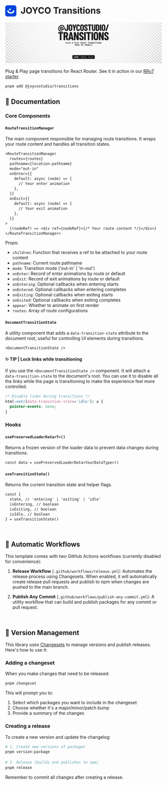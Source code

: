 # <img src="./static/JOYCO.png" alt="JOYCO Logo" height="36" width="36" align="top" />&nbsp;&nbsp;JOYCO Transitions

![banner.png](./static/banner.png)

Plug & Play page transitions for React Router. See it in action in our [RRv7 starter](https://rrv7.joyco.studio).

```bash
pnpm add @joycostudio/transitions
```

## 📖 Documentation

### Core Components

#### `RouteTransitionManager`

The main component responsible for managing route transitions. It wraps your route content and handles all transition states.

```tsx
<RouteTransitionManager
  routes={routes}
  pathname={location.pathname}
  mode="out-in"
  onEnter={{
    default: async (node) => {
      // Your enter animation
    },
  }}
  onExit={{
    default: async (node) => {
      // Your exit animation
    },
  }}
>
  {(nodeRef) => <div ref={nodeRef}>{/* Your route content */}</div>}
</RouteTransitionManager>
```

Props:

- `children`: Function that receives a ref to be attached to your route content
- `pathname`: Current route pathname
- `mode`: Transition mode ('out-in' | 'in-out')
- `onEnter`: Record of enter animations by route or default
- `onExit`: Record of exit animations by route or default
- `onEntering`: Optional callbacks when entering starts
- `onEntered`: Optional callbacks when entering completes
- `onExiting`: Optional callbacks when exiting starts
- `onExited`: Optional callbacks when exiting completes
- `appear`: Whether to animate on first render
- `routes`: Array of route configurations

#### `DocumentTransitionState`

A utility component that adds a `data-transition-state` attribute to the document root, useful for controlling UI elements during transitions.

```tsx
<DocumentTransitionState />
```

#### ✨ TIP | Lock links while transitioning
If you use the `<DocumentTransitionState />` component. It will attach a `data-transition-state` to the document's root. You can use it to disable all the links while the page is transitioning to make the experience feel more controlled.

```css
/* Disable links during transitions */
html:not([data-transition-state='idle']) a {
  pointer-events: none;
}
```

### Hooks

#### `usePreservedLoaderData<T>()`

Returns a frozen version of the loader data to prevent data changes during transitions.

```tsx
const data = usePreservedLoaderData<YourDataType>()
```

#### `useTransitionState()`

Returns the current transition state and helper flags.

```tsx
const {
  state, // 'entering' | 'exiting' | 'idle'
  isEntering, // boolean
  isExiting, // boolean
  isIdle, // boolean
} = useTransitionState()
```

<br/>

## 🤖 Automatic Workflows

This template comes with two GitHub Actions workflows (currently disabled for convenience):

1. **Release Workflow** (`.github/workflows/release.yml`): Automates the release process using Changesets. When enabled, it will automatically create release pull requests and publish to npm when changes are pushed to the main branch.

2. **Publish Any Commit** (`.github/workflows/publish-any-commit.yml`): A utility workflow that can build and publish packages for any commit or pull request.

<br/>

## 🦋 Version Management

This library uses [Changesets](https://github.com/changesets/changesets) to manage versions and publish releases. Here's how to use it:

### Adding a changeset

When you make changes that need to be released:

```bash
pnpm changeset
```

This will prompt you to:

1. Select which packages you want to include in the changeset
2. Choose whether it's a major/minor/patch bump
3. Provide a summary of the changes

### Creating a release

To create a new version and update the changelog:

```bash
# 1. Create new versions of packages
pnpm version:package

# 2. Release (builds and publishes to npm)
pnpm release
```

Remember to commit all changes after creating a release.
